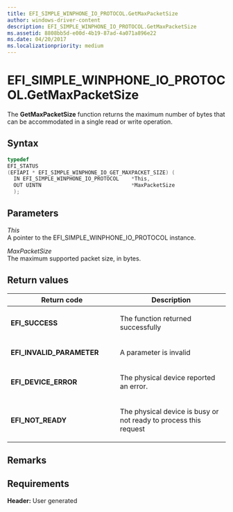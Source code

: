 ```yaml
---
title: EFI_SIMPLE_WINPHONE_IO_PROTOCOL.GetMaxPacketSize
author: windows-driver-content
description: EFI_SIMPLE_WINPHONE_IO_PROTOCOL.GetMaxPacketSize
ms.assetid: 8808bb5d-e00d-4b19-87ad-4a071a896e22
ms.date: 04/20/2017
ms.localizationpriority: medium
---
```


# EFI\_SIMPLE\_WINPHONE\_IO\_PROTOCOL.GetMaxPacketSize


The **GetMaxPacketSize** function returns the maximum number of bytes that can be accommodated in a single read or write operation.

## Syntax


```cpp
typedef 
EFI_STATUS 
(EFIAPI * EFI_SIMPLE_WINPHONE_IO_GET_MAXPACKET_SIZE) ( 
  IN EFI_SIMPLE_WINPHONE_IO_PROTOCOL    *This, 
  OUT UINTN                             *MaxPacketSize 
  );
```

## Parameters


<a href="" id="this"></a>*This*  
A pointer to the EFI\_SIMPLE\_WINPHONE\_IO\_PROTOCOL instance.

<a href="" id="maxpacketsize"></a>*MaxPacketSize*  
The maximum supported packet size, in bytes.

## Return values


<table>
<colgroup>
<col width="50%" />
<col width="50%" />
</colgroup>
<thead>
<tr class="header">
<th>Return code</th>
<th>Description</th>
</tr>
</thead>
<tbody>
<tr class="odd">
<td><p><strong>EFI_SUCCESS</strong></p></td>
<td><p>The function returned successfully</p></td>
</tr>
<tr class="even">
<td><p><strong>EFI_INVALID_PARAMETER</strong></p></td>
<td><p>A parameter is invalid</p></td>
</tr>
<tr class="odd">
<td><p><strong>EFI_DEVICE_ERROR</strong></p></td>
<td><p>The physical device reported an error.</p></td>
</tr>
<tr class="even">
<td><p><strong>EFI_NOT_READY</strong></p></td>
<td><p>The physical device is busy or not ready to process this request</p></td>
</tr>
</tbody>
</table>

 

## Remarks


## Requirements


**Header:** User generated

 

 




